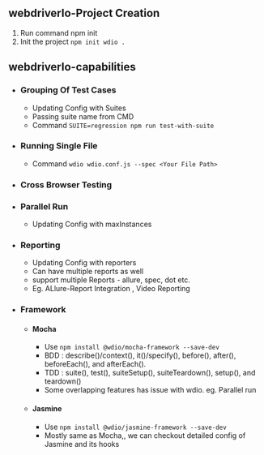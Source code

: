 ## webdriverIo-Project Creation

1. Run command npm init
2. Init the project ``` npm init wdio . ```

## webdriverIo-capabilities
- ### Grouping Of Test Cases
    - Updating Config with Suites
    - Passing suite name from CMD
    - Command ``` SUITE=regression npm run test-with-suite ```
- ### Running Single File
    - Command ``` wdio wdio.conf.js --spec <Your File Path> ```

- ### Cross Browser Testing

- ### Parallel Run
    - Updating Config with maxInstances   
- ### Reporting
    - Updating Config with reporters
    - Can have multiple reports as well
    - support multiple Reports - allure, spec, dot etc.
    - Eg. ALlure-Report Integration  , Video Reporting 

- ### Framework
    - #### Mocha
        - Use ``` npm install @wdio/mocha-framework --save-dev ```
        - BDD : describe()/context(), it()/specify(), before(), after(), beforeEach(), and afterEach().
        - TDD : suite(), test(), suiteSetup(), suiteTeardown(), setup(), and teardown()
        - Some overlapping features has issue with wdio. eg. Parallel run

    - #### Jasmine
        - Use ``` npm install @wdio/jasmine-framework --save-dev ```
        - Mostly same as Mocha,, we can checkout detailed config of Jasmine and its hooks
        
        

     
   

